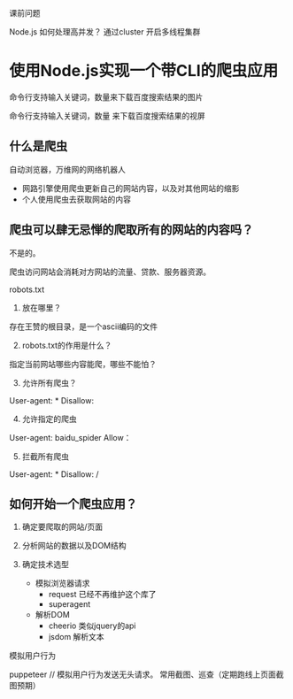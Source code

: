 课前问题

Node.js 如何处理高并发？
通过cluster 开启多线程集群


# 使用Node.js实现一个带CLI的爬虫应用

命令行支持输入关键词，数量来下载百度搜索结果的图片

命令行支持输入关键词，数量 来下载百度搜索结果的视屏

## 什么是爬虫

自动浏览器，万维网的网络机器人

* 网路引擎使用爬虫更新自己的网站内容，以及对其他网站的缩影
* 个人使用爬虫去获取网站的内容

## 爬虫可以肆无忌惮的爬取所有的网站的内容吗？

不是的。

爬虫访问网站会消耗对方网站的流量、贷款、服务器资源。

robots.txt

1. 放在哪里？

存在王赞的根目录，是一个ascii编码的文件

2. robots.txt的作用是什么？

指定当前网站哪些内容能爬，哪些不能怕？

3. 允许所有爬虫？

User-agent: *
Disallow:

4. 允许指定的爬虫

User-agent: baidu_spider
Allow： 

5. 拦截所有爬虫

User-agent: *
Disallow: /


## 如何开始一个爬虫应用？

1. 确定要爬取的网站/页面

2. 分析网站的数据以及DOM结构

3. 确定技术选型

    * 模拟浏览器请求
        * request 已经不再维护这个库了
        * superagent 
    * 解析DOM
        * cheerio 类似jquery的api
        * jsdom 解析文本

模拟用户行为

puppeteer // 模拟用户行为发送无头请求。
常用截图、巡查（定期跑线上页面截图预期）
